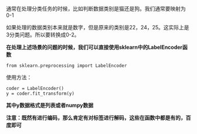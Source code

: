 通常在处理分类任务的时候，比如判断数据类别是猫还是狗。我们通常要映射为0-1

如果处理的数据类别本来就是数字，但是原来的类别是22，24，25。这实际上是3分类问题。所以要转换成0-2。

**在处理上述场景的问题的时候，我们可以直接使用sklearn中的LabelEncoder函数**

```
from sklearn.preprocessing import LabelEncoder
```

使用方法：

```
coder = LabelEncoder()
y = coder.fit_transform(y)
```

**其中y数据格式是列表或者numpy数据**

**注意：既然有进行编码，那么肯定有对标签进行解码，这些在函数中都是有的，百度即可**

